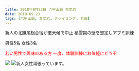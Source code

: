 ```yaml
---
title: 2018年9月23日 六甲山脈 百丈岩
date: 2018-09-23
tags: [六甲山脈, 百丈岩, クライミング, 兵庫]
---
```


新人の北鎌尾根合宿が悪天候で中止
積雪期の壁を想定しアブミ訓練

男性5名
女性3名

<font color="red">若い男性で興味のある方
一度、体験訓練にお気軽にどうぞ</font>


![](/2018/09/23/20180923/1.png)
![新人女性頑張っています。](/2018/09/23/20180923/2.png)
